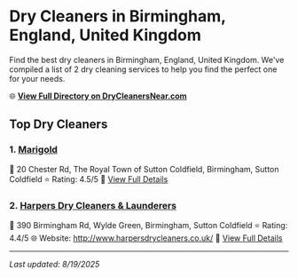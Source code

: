 # Dry Cleaners in Birmingham, England, United Kingdom

Find the best dry cleaners in Birmingham, England, United Kingdom. We've compiled a list of 2 dry cleaning services to help you find the perfect one for your needs.

🌐 **[View Full Directory on DryCleanersNear.com](https://drycleanersnear.com/city/United%20Kingdom/England/Birmingham)**

## Top Dry Cleaners

### 1. [Marigold](https://drycleanersnear.com/dryCleaner/68994ee03a581657721ff5b6/marigold)
📍 20 Chester Rd, The Royal Town of Sutton Coldfield, Birmingham, Sutton Coldfield
⭐ Rating: 4.5/5
🔗 [View Full Details](https://drycleanersnear.com/dryCleaner/68994ee03a581657721ff5b6/marigold)

### 2. [Harpers Dry Cleaners & Launderers](https://drycleanersnear.com/dryCleaner/6891673e2c4a23913ff11868/harpers-dry-cleaners-launderers)
📍 390 Birmingham Rd, Wylde Green, Birmingham, Sutton Coldfield
⭐ Rating: 4.4/5
🌐 Website: http://www.harpersdrycleaners.co.uk/
🔗 [View Full Details](https://drycleanersnear.com/dryCleaner/6891673e2c4a23913ff11868/harpers-dry-cleaners-launderers)


---

*Last updated: 8/19/2025*
